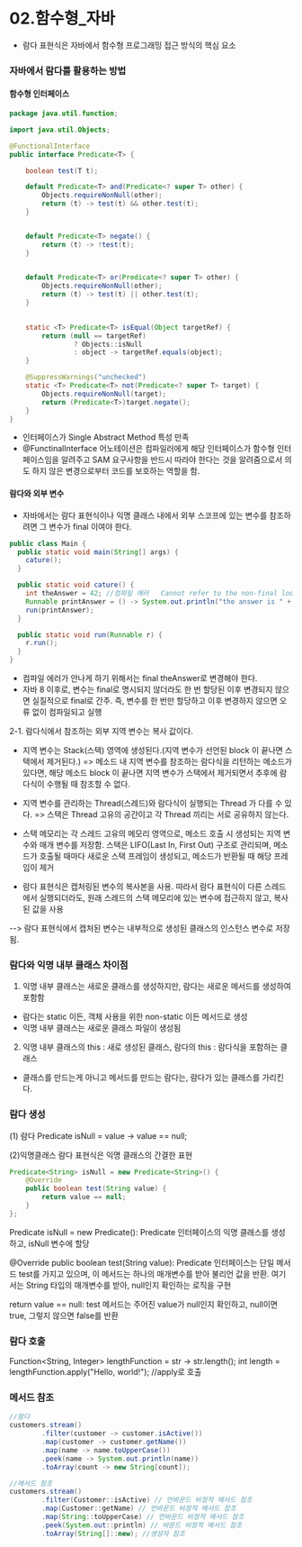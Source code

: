 # 02.함수형_자바
- 람다 표현식은 자바에서 함수형 프로그래밍 접근 방식의 핵심 요소 

### 자바에서 람다를 활용하는 방법
#### 함수형 인터페이스 

```java
package java.util.function;

import java.util.Objects;

@FunctionalInterface
public interface Predicate<T> {

    boolean test(T t);

    default Predicate<T> and(Predicate<? super T> other) {
        Objects.requireNonNull(other);
        return (t) -> test(t) && other.test(t);
    }


    default Predicate<T> negate() {
        return (t) -> !test(t);
    }

 
    default Predicate<T> or(Predicate<? super T> other) {
        Objects.requireNonNull(other);
        return (t) -> test(t) || other.test(t);
    }

  
    static <T> Predicate<T> isEqual(Object targetRef) {
        return (null == targetRef)
                ? Objects::isNull
                : object -> targetRef.equals(object);
    }

    @SuppressWarnings("unchecked")
    static <T> Predicate<T> not(Predicate<? super T> target) {
        Objects.requireNonNull(target);
        return (Predicate<T>)target.negate();
    }
}

```

- 인터페이스가 Single Abstract Method 특성 만족
- @FunctinalInterface 어노테이션은 컴파일러에게 해당 인터페이스가 함수형 인터페이스임을 알려주고 SAM 요구사항을 반드시 따라야 한다는 것을 알려줌으로서 의도 하지 않은 변경으로부터 코드를 보호하는 역할을 함. 

#### 람다와 외부 변수
- 자바에서는 람다 표현식이나 익명 클래스 내에서 외부 스코프에 있는 변수를 참조하려면 그 변수가 final 이여야 한다. 

```java
public class Main {
  public static void main(String[] args) {
    cature();
  }

  public static void cature() {
    int theAnswer = 42; //컴파일 에러   Cannot refer to the non-final local variable theAnswer defined in an enclosing scope
    Runnable printAnswer = () -> System.out.println("the answer is " + theAnswer);
    run(printAnswer);
  }

  public static void run(Runnable r) {
    r.run();
  }
}
```

- 컴파일 에러가 안나게 하기 위해서는 final theAnswer로 변경해야 한다.
- 자바 8 이후로, 변수는 final로 명시되지 않더라도 한 번 할당된 이후 변경되지 않으면 실질적으로 final로 간주. 즉, 변수를 한 번만 할당하고 이후 변경하지 않으면 오류 없이 컴파일되고 실행


2-1. 람다식에서 참조하는 외부 지역 변수는 복사 값이다.
- 지역 변수는 Stack(스택) 영역에 생성된다.(지역 변수가 선언된 block 이 끝나면 스택에서 제거된다.)
    => 메소드 내 지역 변수를 참조하는 람다식을 리턴하는 메소드가 있다면, 해당 메소드 block 이 끝나면 지역 변수가 스택에서 제거되면서 추후에 람다식이 수행될 때 참조할 수 없다.

- 지역 변수를 관리하는 Thread(스레드)와 람다식이 실행되는 Thread 가 다를 수 있다.
    => 스택은 Thread 고유의 공간이고 각 Thread 끼리는 서로 공유하지 않는다.

- 스택 메모리는 각 스레드 고유의 메모리 영역으로, 메소드 호출 시 생성되는 지역 변수와 매개 변수를 저장함. 스택은 LIFO(Last In, First Out) 구조로 관리되며, 메소드가 호출될 때마다 새로운 스택 프레임이 생성되고, 메소드가 반환될 때 해당 프레임이 제거
- 람다 표현식은 캡처링된 변수의 복사본을 사용. 따라서 람다 표현식이 다른 스레드에서 실행되더라도, 원래 스레드의 스택 메모리에 있는 변수에 접근하지 않고, 복사된 값을 사용

--> 람다 표현식에서 캡처된 변수는 내부적으로 생성된 클래스의 인스턴스 변수로 저장됨. 

###  람다와 익명 내부 클래스 차이점 
1. 익명 내부 클래스는 새로운 클래스를 생성하지만, 람다는 새로운 메서드를 생성하여 포함함
- 람다는 static 이든, 객체 사용을 위한 non-static 이든 메서드로 생성
- 익명 내부 클래스는 새로운 클래스 파일이 생성됨 


2. 익명 내부 클래스의 this : 새로 생성된 클래스, 람다의 this : 람다식을 포함하는 클래스 
- 클래스를 만드는게 아니고 메서드를 만드는 람다는, 람다가 있는 클래스를 가리킨다. 


### 람다 생성
(1) 람다
Predicate<String> isNull = value -> value == null;

(2)익명클래스
람다 표현식은 익명 클래스의 간결한 표현

```java
Predicate<String> isNull = new Predicate<String>() {
    @Override
    public boolean test(String value) {
        return value == null;
    }
};
```
Predicate<String> isNull = new Predicate<String>():
Predicate<String> 인터페이스의 익명 클래스를 생성하고, isNull 변수에 할당

@Override public boolean test(String value):
Predicate 인터페이스는 단일 메서드 test를 가지고 있으며, 이 메서드는 하나의 매개변수를 받아 불리언 값을 반환. 여기서는 String 타입의 매개변수를 받아, null인지 확인하는 로직을 구현

return value == null:
test 메서드는 주어진 value가 null인지 확인하고, null이면 true, 그렇지 않으면 false를 반환

### 람다 호출

Function<String, Integer> lengthFunction = str -> str.length();
int length = lengthFunction.apply("Hello, world!"); //apply로 호출 


### 메서드 참조
```java
//람다
customers.stream()
        .filter(customer -> customer.isActive()) 
        .map(customer -> customer.getName())
        .map(name -> name.toUpperCase())
        .peek(name -> System.out.println(name))
        .toArray(count -> new String[count]);

//메서드 참조
customers.stream()
        .filter(Customer::isActive) // 언바운드 비정적 메서드 참조
        .map(Customer::getName) // 언바운드 비정적 메서드 참조
        .map(String::toUpperCase) // 언바운드 비정적 메서드 참조
        .peek(System.out::println) // 바운드 비정적 메서드 참조
        .toArray(String[]::new); //생성자 참조
```




